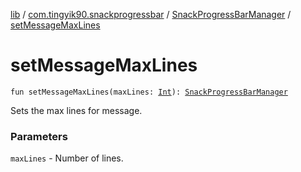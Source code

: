 [lib](../../index.md) / [com.tingyik90.snackprogressbar](../index.md) / [SnackProgressBarManager](index.md) / [setMessageMaxLines](.)

# setMessageMaxLines

`fun setMessageMaxLines(maxLines: `[`Int`](https://kotlinlang.org/api/latest/jvm/stdlib/kotlin/-int/index.html)`): `[`SnackProgressBarManager`](index.md)

Sets the max lines for message.

### Parameters

`maxLines` - Number of lines.